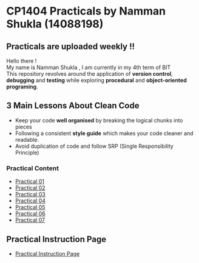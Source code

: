 # CP1404 Practicals by Namman Shukla (14088198)
## Practicals are uploaded weekly !!
Hello there ! <br> My name is Namman Shukla , I am currently in my 4th term of BIT <br>
This repository revolves around the application of <b>version control</b>, <b>debugging</b> and <b>testing</b> while exploring <b>procedural</b> and 
<b>object-oriented programing</b>. 

## 3 Main Lessons About Clean Code
- Keep your code <b>well organised</b> by breaking the logical chunks into pieces 
- Following a consistent <b>style guide</b> which makes your code cleaner and readable.
- Avoid duplication of code and follow SRP (Single Responsibility Principle) 


### Practical Content
- [Practical 01](https://github.com/NammanShukla14088198/cp1404practicals/tree/master/Prac_01)
- [Practical 02](https://github.com/NammanShukla14088198/cp1404practicals/tree/master/Prac_02)
- [Practical 03](https://github.com/NammanShukla14088198/cp1404practicals/tree/master/Prac_03)
- [Practical 04](https://github.com/NammanShukla14088198/cp1404practicals/tree/master/Prac_04)
- [Practical 05](https://github.com/NammanShukla14088198/cp1404practicals/tree/master/Prac_05)
- [Practical 06](https://github.com/NammanShukla14088198/cp1404practicals/tree/master/Prac_06)
- [Practical 07](https://github.com/NammanShukla14088198/cp1404practicals/tree/master/Prac_07)

## Practical Instruction Page 
- [Practical Instruction Page](https://github.com/CP1404/Practicals)

